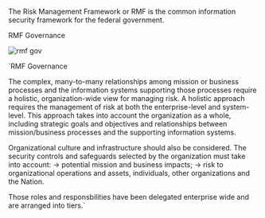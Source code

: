 The Risk Management Framework or RMF is the common information security framework for the federal government. 

RMF Governance 

![rmf gov](https://user-images.githubusercontent.com/93686063/219705504-af316948-4dd6-4836-b606-e6704020bc2a.JPG)

`RMF Governance

The complex, many-to-many relationships among mission or business processes and the information systems supporting those processes require a holistic, organization-wide view for managing risk. A holistic approach requires the management of risk at both the enterprise-level and system-level. This approach takes into account the organization as a whole, including strategic goals and objectives and relationships between mission/business processes and the supporting information systems. 

Organizational culture and infrastructure should also be considered. The security controls and safeguards selected by the organization must take into account: 
-> potential mission and business impacts;
-> risk to organizational operations and assets, individuals, other organizations and the Nation. 

Those roles and responsbilities have been delegated enterprise wide and are arranged into tiers.`




